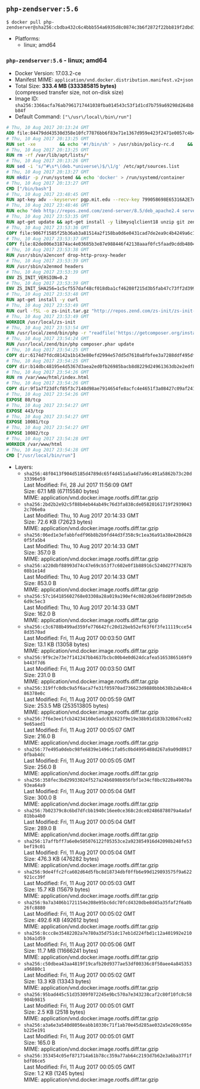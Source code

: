 ## `php-zendserver:5.6`

```console
$ docker pull php-zendserver@sha256:cbdba432c6c4bbb554a6935d8c0874c3b6f2872f22bb819f2dbd3e8b2e39ed04
```

-	Platforms:
	-	linux; amd64

### `php-zendserver:5.6` - linux; amd64

-	Docker Version: 17.03.2-ce
-	Manifest MIME: `application/vnd.docker.distribution.manifest.v2+json`
-	Total Size: **333.4 MB (333385815 bytes)**  
	(compressed transfer size, not on-disk size)
-	Image ID: `sha256:3366acfa76ab7961717441038fba014543c53f1d1cd7b759a69298d264b8b84f`
-	Default Command: `["\/usr\/local\/bin\/run"]`

```dockerfile
# Thu, 10 Aug 2017 20:13:24 GMT
ADD file:84479dd43530d358e10fc77876bb6f83e71e1367d959e423f2471e0057c4b424 in / 
# Thu, 10 Aug 2017 20:13:25 GMT
RUN set -xe 		&& echo '#!/bin/sh' > /usr/sbin/policy-rc.d 	&& echo 'exit 101' >> /usr/sbin/policy-rc.d 	&& chmod +x /usr/sbin/policy-rc.d 		&& dpkg-divert --local --rename --add /sbin/initctl 	&& cp -a /usr/sbin/policy-rc.d /sbin/initctl 	&& sed -i 's/^exit.*/exit 0/' /sbin/initctl 		&& echo 'force-unsafe-io' > /etc/dpkg/dpkg.cfg.d/docker-apt-speedup 		&& echo 'DPkg::Post-Invoke { "rm -f /var/cache/apt/archives/*.deb /var/cache/apt/archives/partial/*.deb /var/cache/apt/*.bin || true"; };' > /etc/apt/apt.conf.d/docker-clean 	&& echo 'APT::Update::Post-Invoke { "rm -f /var/cache/apt/archives/*.deb /var/cache/apt/archives/partial/*.deb /var/cache/apt/*.bin || true"; };' >> /etc/apt/apt.conf.d/docker-clean 	&& echo 'Dir::Cache::pkgcache ""; Dir::Cache::srcpkgcache "";' >> /etc/apt/apt.conf.d/docker-clean 		&& echo 'Acquire::Languages "none";' > /etc/apt/apt.conf.d/docker-no-languages 		&& echo 'Acquire::GzipIndexes "true"; Acquire::CompressionTypes::Order:: "gz";' > /etc/apt/apt.conf.d/docker-gzip-indexes 		&& echo 'Apt::AutoRemove::SuggestsImportant "false";' > /etc/apt/apt.conf.d/docker-autoremove-suggests
# Thu, 10 Aug 2017 20:13:25 GMT
RUN rm -rf /var/lib/apt/lists/*
# Thu, 10 Aug 2017 20:13:26 GMT
RUN sed -i 's/^#\s*\(deb.*universe\)$/\1/g' /etc/apt/sources.list
# Thu, 10 Aug 2017 20:13:27 GMT
RUN mkdir -p /run/systemd && echo 'docker' > /run/systemd/container
# Thu, 10 Aug 2017 20:13:27 GMT
CMD ["/bin/bash"]
# Thu, 10 Aug 2017 23:48:45 GMT
RUN apt-key adv --keyserver pgp.mit.edu --recv-key 799058698E65316A2E7A4FF42EAE1437F7D2C623
# Thu, 10 Aug 2017 23:48:46 GMT
RUN echo "deb http://repos.zend.com/zend-server/8.5/deb_apache2.4 server non-free" >> /etc/apt/sources.list.d/zend-server.list
# Thu, 10 Aug 2017 23:53:35 GMT
RUN apt-get update && apt-get install -y libmysqlclient18 unzip git zend-server-php-5.6 && /usr/local/zend/bin/zendctl.sh stop
# Thu, 10 Aug 2017 23:53:36 GMT
COPY file:9067f1585f25b36ab3a81514a2f158ba0d6e0431cad7de2ea9c4b4249a6c134f in /etc/ 
# Thu, 10 Aug 2017 23:53:37 GMT
COPY file:82de006e31874ac4e03685b3e87e988446f42138aaaf0fc5faad9cddb48040ba in /etc/apache2/conf-available 
# Thu, 10 Aug 2017 23:53:38 GMT
RUN /usr/sbin/a2enconf drop-http-proxy-header
# Thu, 10 Aug 2017 23:53:39 GMT
RUN /usr/sbin/a2enmod headers
# Thu, 10 Aug 2017 23:53:39 GMT
ENV ZS_INIT_VERSION=0.2
# Thu, 10 Aug 2017 23:53:39 GMT
ENV ZS_INIT_SHA256=1c5cf557daf48cf018dba1cf46208f215d3b5fab47c73ff2d39988581ebd6932
# Thu, 10 Aug 2017 23:53:48 GMT
RUN apt-get install -y curl
# Thu, 10 Aug 2017 23:53:49 GMT
RUN curl -fSL -o zs-init.tar.gz "http://repos.zend.com/zs-init/zs-init-docker-${ZS_INIT_VERSION}.tar.gz"     && echo "${ZS_INIT_SHA256} *zs-init.tar.gz" | sha256sum -c -     && mkdir /usr/local/zs-init     && tar xzf zs-init.tar.gz --strip-components=1 -C /usr/local/zs-init     && rm zs-init.tar.gz
# Thu, 10 Aug 2017 23:53:49 GMT
WORKDIR /usr/local/zs-init
# Thu, 10 Aug 2017 23:53:54 GMT
RUN /usr/local/zend/bin/php -r "readfile('https://getcomposer.org/installer');" | /usr/local/zend/bin/php
# Thu, 10 Aug 2017 23:54:24 GMT
RUN /usr/local/zend/bin/php composer.phar update
# Thu, 10 Aug 2017 23:54:25 GMT
COPY dir:6174d7fdcd8142a1b143e80efd2994e57dd5d7610a8fbfee3a7288ddf495dfdf in /usr/local/bin 
# Thu, 10 Aug 2017 23:54:25 GMT
COPY dir:b14dbc48195e4d5367d3aea2ed0fb26985bacb8d8229d24961363db2e2edf8f0 in /usr/local/zend/var/plugins/ 
# Thu, 10 Aug 2017 23:54:26 GMT
RUN rm /var/www/html/index.html
# Thu, 10 Aug 2017 23:54:26 GMT
COPY dir:9f1a7f23dfcf85f3c7148d98ae7914654fe8acfc4e4651f3a08427c09af24198 in /var/www/html 
# Thu, 10 Aug 2017 23:54:26 GMT
EXPOSE 80/tcp
# Thu, 10 Aug 2017 23:54:27 GMT
EXPOSE 443/tcp
# Thu, 10 Aug 2017 23:54:27 GMT
EXPOSE 10081/tcp
# Thu, 10 Aug 2017 23:54:27 GMT
EXPOSE 10082/tcp
# Thu, 10 Aug 2017 23:54:28 GMT
WORKDIR /var/www/html
# Thu, 10 Aug 2017 23:54:28 GMT
CMD ["/usr/local/bin/run"]
```

-	Layers:
	-	`sha256:48f0413f904d5185d4789dc65f4d451a5a4d7a96c491a5862b73c20d33396e59`  
		Last Modified: Fri, 28 Jul 2017 11:56:09 GMT  
		Size: 67.1 MB (67115580 bytes)  
		MIME: application/vnd.docker.image.rootfs.diff.tar.gzip
	-	`sha256:2bd2b2e92c5f88b4eb44ab49c76d3fa838cde05820161719f29390432c706e0a`  
		Last Modified: Thu, 10 Aug 2017 20:14:33 GMT  
		Size: 72.6 KB (72623 bytes)  
		MIME: application/vnd.docker.image.rootfs.diff.tar.gzip
	-	`sha256:06ed1e3efabbfedf96b8b2b9fd44d3f358c9c1ea36a91a38e428d4280f5fa5b4`  
		Last Modified: Thu, 10 Aug 2017 20:14:33 GMT  
		Size: 357.0 B  
		MIME: application/vnd.docker.image.rootfs.diff.tar.gzip
	-	`sha256:a220dbf88993d74c47e69cb53f7c602e0f1b88916c5240d27f74287b08b1e14d`  
		Last Modified: Thu, 10 Aug 2017 20:14:33 GMT  
		Size: 853.0 B  
		MIME: application/vnd.docker.image.rootfs.diff.tar.gzip
	-	`sha256:57c164185602768e03308a28a019a190ef4c082d63e6f8d89f20d5db6d9c5ec3`  
		Last Modified: Thu, 10 Aug 2017 20:14:33 GMT  
		Size: 162.0 B  
		MIME: application/vnd.docker.image.rootfs.diff.tar.gzip
	-	`sha256:c3c6788b499ad359fe776642fc20d12beb52ef63f6f3fe11119cce548d3570ad`  
		Last Modified: Fri, 11 Aug 2017 00:03:50 GMT  
		Size: 13.1 KB (13058 bytes)  
		MIME: application/vnd.docker.image.rootfs.diff.tar.gzip
	-	`sha256:9f9c2e73e7f141247bb4637bcbc00b4e0d624dcafea51653865169f9b443f7d6`  
		Last Modified: Fri, 11 Aug 2017 00:03:50 GMT  
		Size: 231.0 B  
		MIME: application/vnd.docker.image.rootfs.diff.tar.gzip
	-	`sha256:319ffc0dbc9a5f6aca7fe31f05970ad736623d9880bbb638b2ab48c486378e0c`  
		Last Modified: Fri, 11 Aug 2017 00:05:59 GMT  
		Size: 253.5 MB (253513805 bytes)  
		MIME: application/vnd.docker.image.rootfs.diff.tar.gzip
	-	`sha256:7f6e3ee1fcb24234160e5adc032623f9e19e38b91d183b320b67ce829e65aed1`  
		Last Modified: Fri, 11 Aug 2017 00:05:07 GMT  
		Size: 216.0 B  
		MIME: application/vnd.docker.image.rootfs.diff.tar.gzip
	-	`sha256:77e495a0debc98fe6839e1496c1fa05c0bd4995488d267a9a09d89170fbab4dc`  
		Last Modified: Fri, 11 Aug 2017 00:05:05 GMT  
		Size: 256.0 B  
		MIME: application/vnd.docker.image.rootfs.diff.tar.gzip
	-	`sha256:358fec3bd29933024f527a24b6898b956fbf1e34cf8bc9220a49070a93ea64a9`  
		Last Modified: Fri, 11 Aug 2017 00:05:04 GMT  
		Size: 300.0 B  
		MIME: application/vnd.docker.image.rootfs.diff.tar.gzip
	-	`sha256:7b02379c8c6bd7dfcbb1940c16ee0ce368c2dce02486878079a4adaf81bba4b0`  
		Last Modified: Fri, 11 Aug 2017 00:05:04 GMT  
		Size: 289.0 B  
		MIME: application/vnd.docker.image.rootfs.diff.tar.gzip
	-	`sha256:17affbff7a6e0e505076122f05353ce2a923854916d42098b248fe53bef19c01`  
		Last Modified: Fri, 11 Aug 2017 00:05:04 GMT  
		Size: 476.3 KB (476282 bytes)  
		MIME: application/vnd.docker.image.rootfs.diff.tar.gzip
	-	`sha256:9de4ffc2fca602d64d5fbc8d18734dbf0ffb6e99d129893575f9a622921cc39f`  
		Last Modified: Fri, 11 Aug 2017 00:05:03 GMT  
		Size: 15.7 KB (15679 bytes)  
		MIME: application/vnd.docker.image.rootfs.diff.tar.gzip
	-	`sha256:9a7a3406b1721154e208e95bc6dc70fcd4320dbe8d45a35faf2f6a0b26fc8880`  
		Last Modified: Fri, 11 Aug 2017 00:05:02 GMT  
		Size: 492.6 KB (492612 bytes)  
		MIME: application/vnd.docker.image.rootfs.diff.tar.gzip
	-	`sha256:8ccc8e35482202a7e780a35d751dc17eb1d224fbd1c12a401992e210b36a1d59`  
		Last Modified: Fri, 11 Aug 2017 00:05:06 GMT  
		Size: 11.7 MB (11666241 bytes)  
		MIME: application/vnd.docker.image.rootfs.diff.tar.gzip
	-	`sha256:c50dbea43aa4819f19cafb20d9377ae53df00336c8f50aee4a845353a96880c1`  
		Last Modified: Fri, 11 Aug 2017 00:05:02 GMT  
		Size: 13.3 KB (13343 bytes)  
		MIME: application/vnd.docker.image.rootfs.diff.tar.gzip
	-	`sha256:95bad445c51d35309f072245e9bc570a7e343238caf2c80f10fc8c58904b9815`  
		Last Modified: Fri, 11 Aug 2017 00:05:01 GMT  
		Size: 2.5 KB (2518 bytes)  
		MIME: application/vnd.docker.image.rootfs.diff.tar.gzip
	-	`sha256:a3a6e3a540d8056eabb10330c71f1ab70e45d285ae032a5e269c695eb225e191`  
		Last Modified: Fri, 11 Aug 2017 00:05:01 GMT  
		Size: 165.0 B  
		MIME: application/vnd.docker.image.rootfs.diff.tar.gzip
	-	`sha256:353454c05ef871714a61b78cc359a77ab64c2193d7b62e3a6ba37f1fbdf86ce5`  
		Last Modified: Fri, 11 Aug 2017 00:05:05 GMT  
		Size: 1.2 KB (1245 bytes)  
		MIME: application/vnd.docker.image.rootfs.diff.tar.gzip
